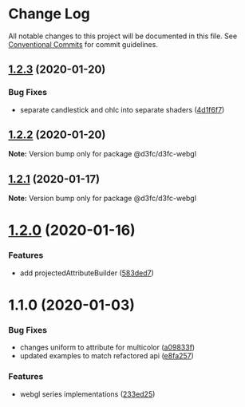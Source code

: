 # Change Log

All notable changes to this project will be documented in this file.
See [Conventional Commits](https://conventionalcommits.org) for commit guidelines.

## [1.2.3](https://github.com/d3fc/d3fc/compare/@d3fc/d3fc-webgl@1.2.2...@d3fc/d3fc-webgl@1.2.3) (2020-01-20)


### Bug Fixes

* separate candlestick and ohlc into separate shaders ([4d1f6f7](https://github.com/d3fc/d3fc/commit/4d1f6f7))





## [1.2.2](https://github.com/d3fc/d3fc/compare/@d3fc/d3fc-webgl@1.2.1...@d3fc/d3fc-webgl@1.2.2) (2020-01-20)

**Note:** Version bump only for package @d3fc/d3fc-webgl





## [1.2.1](https://github.com/d3fc/d3fc/compare/@d3fc/d3fc-webgl@1.2.0...@d3fc/d3fc-webgl@1.2.1) (2020-01-17)

**Note:** Version bump only for package @d3fc/d3fc-webgl





# [1.2.0](https://github.com/d3fc/d3fc/compare/@d3fc/d3fc-webgl@1.1.0...@d3fc/d3fc-webgl@1.2.0) (2020-01-16)


### Features

* add projectedAttributeBuilder ([583ded7](https://github.com/d3fc/d3fc/commit/583ded7))





# 1.1.0 (2020-01-03)


### Bug Fixes

* changes uniform to attribute for multicolor ([a09833f](https://github.com/d3fc/d3fc/commit/a09833f))
* updated examples to match refactored api ([e8fa257](https://github.com/d3fc/d3fc/commit/e8fa257))


### Features

* webgl series implementations ([233ed25](https://github.com/d3fc/d3fc/commit/233ed25))
